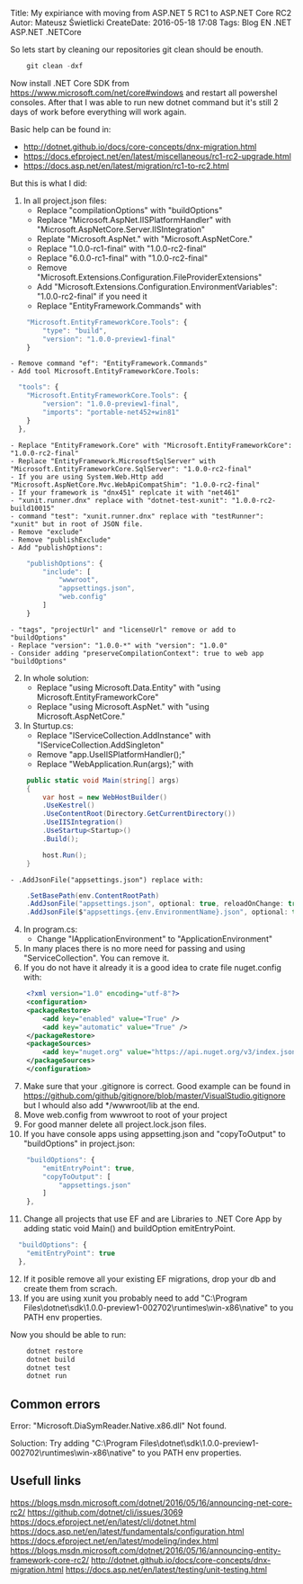 Title: My expiriance with moving from ASP.NET 5 RC1 to ASP.NET Core RC2
Autor: Mateusz Świetlicki
CreateDate: 2016-05-18 17:08
Tags:	Blog
		EN
		.NET
        ASP.NET
        .NETCore

So lets start by cleaning our repositories git clean should be enouth.
```powershell
    git clean -dxf
```
Now install .NET Core SDK from <https://www.microsoft.com/net/core#windows> and restart all powershel consoles. After that I was able to run new dotnet command but it's still 2 days of work before everything will work again.

Basic help can be found in:
 - <http://dotnet.github.io/docs/core-concepts/dnx-migration.html>
 - <https://docs.efproject.net/en/latest/miscellaneous/rc1-rc2-upgrade.html>
 - <https://docs.asp.net/en/latest/migration/rc1-to-rc2.html>

But this is what I did:

1. In all project.json files:
    - Replace "compilationOptions" with "buildOptions"
    - Replace "Microsoft.AspNet.IISPlatformHandler" with "Microsoft.AspNetCore.Server.IISIntegration"
    - Replate "Microsoft.AspNet." with "Microsoft.AspNetCore."
    - Replace "1.0.0-rc1-final" with "1.0.0-rc2-final"
    - Replace "6.0.0-rc1-final" with "1.0.0-rc2-final"
    - Remove "Microsoft.Extensions.Configuration.FileProviderExtensions"
    - Add "Microsoft.Extensions.Configuration.EnvironmentVariables": "1.0.0-rc2-final" if you need it
    - Replace "EntityFramework.Commands" with 
```javascript
    "Microsoft.EntityFrameworkCore.Tools": {
        "type": "build",
        "version": "1.0.0-preview1-final"
    }
```
    - Remove command "ef": "EntityFramework.Commands"
    - Add tool Microsoft.EntityFrameworkCore.Tools:
```javascript
  "tools": {
    "Microsoft.EntityFrameworkCore.Tools": {
        "version": "1.0.0-preview1-final",
        "imports": "portable-net452+win81"
    }
  },
```
    - Replace "EntityFramework.Core" with "Microsoft.EntityFrameworkCore": "1.0.0-rc2-final"
    - Replace "EntityFramework.MicrosoftSqlServer" with "Microsoft.EntityFrameworkCore.SqlServer": "1.0.0-rc2-final"
    - If you are using System.Web.Http add "Microsoft.AspNetCore.Mvc.WebApiCompatShim": "1.0.0-rc2-final"
    - If your framework is "dnx451" replcate it with "net461"
    - "xunit.runner.dnx" replace with "dotnet-test-xunit": "1.0.0-rc2-build10015"
    - command "test": "xunit.runner.dnx" replace with "testRunner": "xunit" but in root of JSON file.
    - Remove "exclude"
    - Remove "publishExclude"
    - Add "publishOptions":
```javascript
    "publishOptions": {
        "include": [
            "wwwroot",
            "appsettings.json",
            "web.config"
        ]
    }
```
    - "tags", "projectUrl" and "licenseUrl" remove or add to "buildOptions"
    - Replace "version": "1.0.0-*" with "version": "1.0.0"
    - Consider adding "preserveCompilationContext": true to web app "buildOptions"
    
2. In whole solution:
    - Replace "using Microsoft.Data.Entity" with "using Microsoft.EntityFrameworkCore"
    - Replace "using Microsoft.AspNet." with "using Microsoft.AspNetCore."
3. In Sturtup.cs:
    - Replace "IServiceCollection.AddInstance" with "IServiceCollection.AddSingleton"
    - Remove "app.UseIISPlatformHandler();"
    - Replace "WebApplication.Run<Startup>(args);" with 
```c#
    public static void Main(string[] args)
    {
        var host = new WebHostBuilder()
        .UseKestrel()
        .UseContentRoot(Directory.GetCurrentDirectory())
        .UseIISIntegration()
        .UseStartup<Startup>()
        .Build();

        host.Run();
    }
```
    - .AddJsonFile("appsettings.json") replace with:
```c#
    .SetBasePath(env.ContentRootPath)
    .AddJsonFile("appsettings.json", optional: true, reloadOnChange: true)
    .AddJsonFile($"appsettings.{env.EnvironmentName}.json", optional: true)
```
4. In program.cs:
    - Change "IApplicationEnvironment" to "ApplicationEnvironment"
5. In many places there is no more need for passing and using "ServiceCollection". You can remove it.
6. If you do not have it already it is a good idea to crate file nuget.config with:
```xml
    <?xml version="1.0" encoding="utf-8"?>
    <configuration>
    <packageRestore>
        <add key="enabled" value="True" />
        <add key="automatic" value="True" />
    </packageRestore>
    <packageSources>
        <add key="nuget.org" value="https://api.nuget.org/v3/index.json" protocolVersion="3" />
    </packageSources>
    </configuration>
```
7. Make sure that your .gitignore is correct. Good example can be found in <https://github.com/github/gitignore/blob/master/VisualStudio.gitignore> but I whould also add */wwwroot/lib at the end.
8. Move web.config from wwwroot to root of your project
9. For good manner delete all project.lock.json files.
10. If you have console apps using appsetting.json and "copyToOutput" to "buildOptions" in project.json:
```javascript
    "buildOptions": {
        "emitEntryPoint": true,
        "copyToOutput": [
            "appsettings.json"
        ]
    },
```
11. Change all projects that use EF and are Libraries to .NET Core App by adding static void Main() and buildOption emitEntryPoint.
```javascript
  "buildOptions": {
    "emitEntryPoint": true
  },
```
12. If it posible remove all your existing EF migrations, drop your db and create them from scrach. 
13. If you are using xunit you probably need to add "C:\Program Files\dotnet\sdk\1.0.0-preview1-002702\runtimes\win-x86\native" to you PATH env properties.

Now you should be able to run:
```powershell
    dotnet restore
    dotnet build
    dotnet test
    dotnet run
```

Common errors
-------------

Error: 
    "Microsoft.DiaSymReader.Native.x86.dll" Not found.
    
Soluction: 
    Try adding "C:\Program Files\dotnet\sdk\1.0.0-preview1-002702\runtimes\win-x86\native" to you PATH env properties.



Usefull links
-------------
<https://blogs.msdn.microsoft.com/dotnet/2016/05/16/announcing-net-core-rc2/>
<https://github.com/dotnet/cli/issues/3069>
<https://docs.efproject.net/en/latest/cli/dotnet.html>
<https://docs.asp.net/en/latest/fundamentals/configuration.html>
<https://docs.efproject.net/en/latest/modeling/index.html>
<https://blogs.msdn.microsoft.com/dotnet/2016/05/16/announcing-entity-framework-core-rc2/>
<http://dotnet.github.io/docs/core-concepts/dnx-migration.html>
<https://docs.asp.net/en/latest/testing/unit-testing.html>